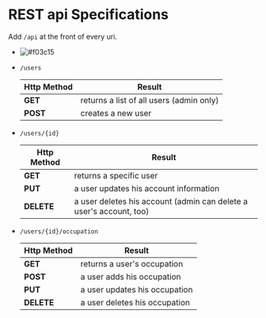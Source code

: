 # REST api Specifications

Add ```/api``` at the front of every uri.

- ![#f03c15](/users)

* ```/users```

    | Http Method | Result                                   |
    | ----------- | ---------------------------------------- |
    | **GET**     | returns a list of all users (admin only) |
    | **POST**    | creates a new user                       |

* ```/users/{id}```

    | Http Method | Result                                                              |
    | ----------- | ------------------------------------------------------------------- |
    | **GET**     | returns a specific user                                             |
    | **PUT**     | a user updates his account information                              |
    | **DELETE**  | a user deletes his account (admin can delete a user's account, too) |

* ```/users/{id}/occupation```

    | Http Method | Result                        |
    | ----------- | ----------------------------- |
    | **GET**     | returns a user's occupation   |
    | **POST**    | a user adds his occupation    |
    | **PUT**     | a user updates his occupation |
    | **DELETE**  | a user deletes his occupation |
